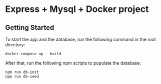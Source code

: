 # Express + Mysql + Docker project

## Getting Started

To start the app and the database, run the following command in the root directory:

````
docker-compose up --build
````

After that, run the following npm scripts to populate the database:

````
npm run db-init
npm run db-seed
````


